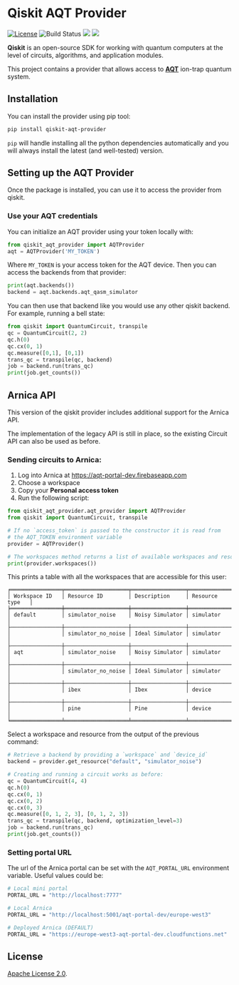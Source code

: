 # Qiskit AQT Provider

[![License](https://img.shields.io/github/license/Qiskit-Partners/qiskit-aqt-provider.svg?style=popout-square)](https://opensource.org/licenses/Apache-2.0)
![Build Status](https://github.com/Qiskit-Partners/qiskit-aqt-provider/actions/workflows/main.yml/badge.svg?branch=master)
[![](https://img.shields.io/github/release/Qiskit-Partners/qiskit-aqt-provider.svg?style=popout-square)](https://github.com/Qiskit-Partners/qiskit-aqt-provider/releases)
[![](https://img.shields.io/pypi/dm/qiskit-aqt-provider.svg?style=popout-square)](https://pypi.org/project/qiskit-aqt-provider/)

**Qiskit** is an open-source SDK for working with quantum computers at the level of circuits, algorithms, and application modules.


This project contains a provider that allows access to **[AQT]** ion-trap quantum
system.

## Installation

You can install the provider using pip tool:

```bash
pip install qiskit-aqt-provider
```

`pip` will handle installing all the python dependencies automatically and you
will always install the  latest (and well-tested) version.

## Setting up the AQT Provider

Once the package is installed, you can use it to access the provider from
qiskit.

### Use your AQT credentials

You can initialize an AQT provider using your token locally with:

```python
from qiskit_aqt_provider import AQTProvider
aqt = AQTProvider('MY_TOKEN')
```

Where `MY_TOKEN` is your access token for the AQT device. Then you can access
the backends from that provider:

```python
print(aqt.backends())
backend = aqt.backends.aqt_qasm_simulator
```

You can then use that backend like you would use any other qiskit backend. For
example, running a bell state:

```python
from qiskit import QuantumCircuit, transpile
qc = QuantumCircuit(2, 2)
qc.h(0)
qc.cx(0, 1)
qc.measure([0,1], [0,1])
trans_qc = transpile(qc, backend)
job = backend.run(trans_qc)
print(job.get_counts())
```

## Arnica API

This version of the qiskit provider includes additional support for the Arnica API.

The implementation of the legacy API is still in place, so the existing Circuit API can
also be used as before.


### Sending circuits to Arnica:

1. Log into Arnica at https://aqt-portal-dev.firebaseapp.com
2. Choose a workspace
3. Copy your **Personal access token**
4. Run the following script:

```python
from qiskit_aqt_provider.aqt_provider import AQTProvider
from qiskit import QuantumCircuit, transpile

# If no `access_token` is passed to the constructor it is read from
# the AQT_TOKEN environment variable
provider = AQTProvider()

# The workspaces method returns a list of available workspaces and resources.
print(provider.workspaces())
```

This prints a table with all the workspaces that are accessible for this user:

```text
╒════════════════╤════════════════════╤═════════════════╤═════════════════╕
│ Workspace ID   │ Resource ID        │ Description     │ Resource type   │
╞════════════════╪════════════════════╪═════════════════╪═════════════════╡
│ default        │ simulator_noise    │ Noisy Simulator │ simulator       │
├────────────────┼────────────────────┼─────────────────┼─────────────────┤
│                │ simulator_no_noise │ Ideal Simulator │ simulator       │
├────────────────┼────────────────────┼─────────────────┼─────────────────┤
│ aqt            │ simulator_noise    │ Noisy Simulator │ simulator       │
├────────────────┼────────────────────┼─────────────────┼─────────────────┤
│                │ simulator_no_noise │ Ideal Simulator │ simulator       │
├────────────────┼────────────────────┼─────────────────┼─────────────────┤
│                │ ibex               │ Ibex            │ device          │
├────────────────┼────────────────────┼─────────────────┼─────────────────┤
│                │ pine               │ Pine            │ device          │
╘════════════════╧════════════════════╧═════════════════╧═════════════════╛
```

Select a workspace and resource from the output of the previous command:

```python
# Retrieve a backend by providing a `workspace` and `device_id`
backend = provider.get_resource("default", "simulator_noise")

# Creating and running a circuit works as before:
qc = QuantumCircuit(4, 4)
qc.h(0)
qc.cx(0, 1)
qc.cx(0, 2)
qc.cx(0, 3)
qc.measure([0, 1, 2, 3], [0, 1, 2, 3])
trans_qc = transpile(qc, backend, optimization_level=3)
job = backend.run(trans_qc)
print(job.get_counts())
```

### Setting portal URL

The url of the Arnica portal can be set with the `AQT_PORTAL_URL` environment variable.
Useful values could be:

```bash
# Local mini portal
PORTAL_URL = "http://localhost:7777"

# Local Arnica
PORTAL_URL = "http://localhost:5001/aqt-portal-dev/europe-west3"

# Deployed Arnica (DEFAULT)
PORTAL_URL = "https://europe-west3-aqt-portal-dev.cloudfunctions.net"

```

## License

[Apache License 2.0].

[AQT]: https://www.aqt.eu/
[Apache License 2.0]: https://github.com/qiskit-community/qiskit-aqt-provider/blob/master/LICENSE.txt
